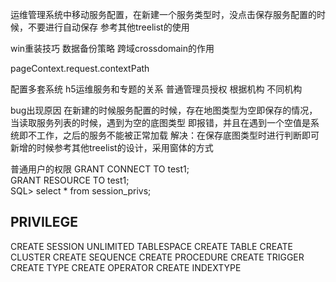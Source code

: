 运维管理系统中移动服务配置，在新建一个服务类型时，没点击保存服务配置的时候，不要进行自动保存
参考其他treelist的使用


win重装技巧
数据备份策略
跨域crossdomain的作用

pageContext.request.contextPath



配置多套系统
h5运维服务和专题的关系
普通管理员授权 根据机构
不同机构

bug出现原因 在新建的时候服务配置的时候，存在地图类型为空即保存的情况，当读取服务列表的时候，遇到为空的底图类型
即报错，并且在遇到一个空值是系统即不工作，之后的服务不能被正常加载
解决：在保存底图类型时进行判断即可
新增的时候参考其他treelist的设计，采用窗体的方式

普通用户的权限
GRANT CONNECT TO test1;  
GRANT RESOURCE TO test1;  
SQL> select * from session_privs;

PRIVILEGE
----------------------------------------
CREATE SESSION
UNLIMITED TABLESPACE
CREATE TABLE
CREATE CLUSTER
CREATE SEQUENCE
CREATE PROCEDURE
CREATE TRIGGER
CREATE TYPE
CREATE OPERATOR
CREATE INDEXTYPE